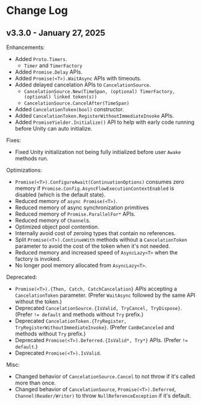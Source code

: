 # Change Log

## v3.3.0 - January 27, 2025

Enhancements:

- Added `Proto.Timers`.
	- `Timer` and `TimerFactory`
- Added `Promise.Delay` APIs.
- Added `Promise(<T>).WaitAsync` APIs with timeouts.
- Added delayed cancelation APIs to `CancelationSource`.
	- `CancelationSource.New(TimeSpan, (optional) TimerFactory, (optional) linked token(s))`
	- `CancelationSource.CancelAfter(TimeSpan)`
- Added `CancelationToken(bool)` constructor.
- Added `CancelationToken.RegisterWithoutImmediateInvoke` APIs.
- Added `PromiseYielder.Initialize()` API to help with early code running before Unity can auto initialize.

Fixes:

- Fixed Unity initialization not being fully initialized before user `Awake` methods run.

Optimizations:

- `Promise(<T>).ConfigureAwait(ContinuationOptions)` consumes zero memory if `Promise.Config.AsyncFlowExecutionContextEnabled` is disabled (which is the default state).
- Reduced memory of `async Promise(<T>)`.
- Reduced memory of async synchronization primitives
- Reduced memory of `Promise.ParallelFor*` APIs.
- Reduced memory of `Channel`s.
- Optimized object pool contention.
- Internally avoid cost of zeroing types that contain no references.
- Split `Promise(<T>).ContinueWith` methods without a `CancelationToken` parameter to avoid the cost of the token when it's not needed.
- Reduced memory and increased speed of `AsyncLazy<T>` when the factory is invoked.
- No longer pool memory allocated from `AsyncLazy<T>`.

Deprecated:

- `Promise(<T>).{Then, Catch, CatchCancelation}` APIs accepting a `CancelationToken` parameter. (Prefer `WaitAsync` followed by the same API without the token.)
- Deprecated `CancelationSource.{IsValid, TryCancel, TryDispose}`. (Prefer `!= default` and methods without `Try` prefix.)
- Deprecated `CancelationToken.{TryRegister, TryRegisterWithoutImmediateInvoke}`. (Prefer `CanBeCanceled` and methods without `Try` prefix.)
- Deprecated `Promise(<T>).Deferred.{IsValid*, Try*}` APIs. (Prefer `!= default`.)
- Deprecated `Promise(<T>).IsValid`.

Misc:

- Changed behavior of `CancelationSource.Cancel` to not throw if it's called more than once.
- Changed behavior of `CancelationSource`, `Promise(<T>).Deferred`, `Channel(Reader/Writer)` to throw `NullReferenceException` if it's default.
